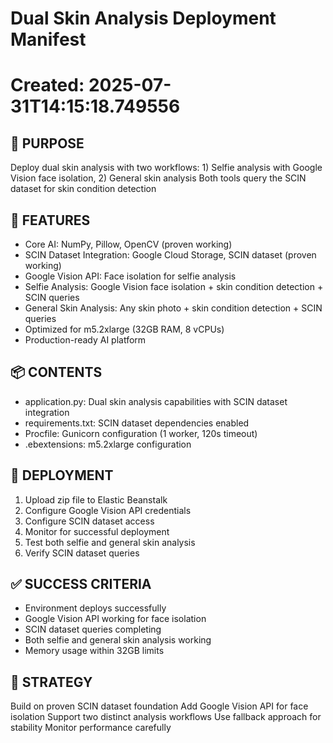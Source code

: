 # Dual Skin Analysis Deployment Manifest
# Created: 2025-07-31T14:15:18.749556

## 🎯 PURPOSE
Deploy dual skin analysis with two workflows: 1) Selfie analysis with Google Vision face isolation, 2) General skin analysis
Both tools query the SCIN dataset for skin condition detection

## 🔧 FEATURES
- Core AI: NumPy, Pillow, OpenCV (proven working)
- SCIN Dataset Integration: Google Cloud Storage, SCIN dataset (proven working)
- Google Vision API: Face isolation for selfie analysis
- Selfie Analysis: Google Vision face isolation + skin condition detection + SCIN queries
- General Skin Analysis: Any skin photo + skin condition detection + SCIN queries
- Optimized for m5.2xlarge (32GB RAM, 8 vCPUs)
- Production-ready AI platform

## 📦 CONTENTS
- application.py: Dual skin analysis capabilities with SCIN dataset integration
- requirements.txt: SCIN dataset dependencies enabled
- Procfile: Gunicorn configuration (1 worker, 120s timeout)
- .ebextensions: m5.2xlarge configuration

## 🚀 DEPLOYMENT
1. Upload zip file to Elastic Beanstalk
2. Configure Google Vision API credentials
3. Configure SCIN dataset access
4. Monitor for successful deployment
5. Test both selfie and general skin analysis
6. Verify SCIN dataset queries

## ✅ SUCCESS CRITERIA
- Environment deploys successfully
- Google Vision API working for face isolation
- SCIN dataset queries completing
- Both selfie and general skin analysis working
- Memory usage within 32GB limits

## 🎯 STRATEGY
Build on proven SCIN dataset foundation
Add Google Vision API for face isolation
Support two distinct analysis workflows
Use fallback approach for stability
Monitor performance carefully
